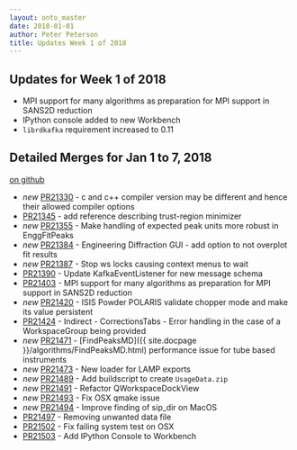 ```yaml
---
layout: onto_master
date: 2018-01-01
author: Peter Peterson
title: Updates Week 1 of 2018
---
```

Updates for Week 1 of 2018
--------------------------
* MPI support for many algorithms as preparation for MPI support in SANS2D reduction
* IPython console added to new Workbench
* `librdkafka` requirement increased to 0.11

Detailed Merges for Jan 1 to 7, 2018
------------------------------------
[on github](https://github.com/mantidproject/mantid/pulls?q=is%3Apr+merged%3A2018-01-02..2018-01-07)

* *new* [PR21330](https://github.com/mantidproject/mantid/pull/21330) - c and c++ compiler version may be different and hence their allowed compiler options
* [PR21345](https://github.com/mantidproject/mantid/pull/21345) - add reference describing trust-region minimizer
* *new* [PR21355](https://github.com/mantidproject/mantid/pull/21355) - Make handling of expected peak units more robust in EnggFitPeaks
* *new* [PR21384](https://github.com/mantidproject/mantid/pull/21384) - Engineering Diffraction GUI - add option to not overplot fit results
* *new* [PR21387](https://github.com/mantidproject/mantid/pull/21387) - Stop ws locks causing context menus to wait
* [PR21390](https://github.com/mantidproject/mantid/pull/21390) - Update KafkaEventListener for new message schema
* [PR21403](https://github.com/mantidproject/mantid/pull/21403) - MPI support for many algorithms as preparation for MPI support in SANS2D reduction
* *new* [PR21420](https://github.com/mantidproject/mantid/pull/21420) - ISIS Powder POLARIS validate chopper mode and make its value persistent
* [PR21424](https://github.com/mantidproject/mantid/pull/21424) - Indirect - CorrectionsTabs - Error handling in the case of a WorkspaceGroup being provided
* *new* [PR21471](https://github.com/mantidproject/mantid/pull/21471) - [FindPeaksMD]({{ site.docpage }}/algorithms/FindPeaksMD.html) performance issue for tube based instruments
* *new* [PR21473](https://github.com/mantidproject/mantid/pull/21473) - New loader for LAMP exports
* *new* [PR21489](https://github.com/mantidproject/mantid/pull/21489) - Add buildscript to create `UsageData.zip`
* *new* [PR21491](https://github.com/mantidproject/mantid/pull/21491) - Refactor QWorkspaceDockView
* *new* [PR21493](https://github.com/mantidproject/mantid/pull/21493) - Fix OSX qmake issue
* *new* [PR21494](https://github.com/mantidproject/mantid/pull/21494) - Improve finding of sip_dir on MacOS
* [PR21497](https://github.com/mantidproject/mantid/pull/21497) - Removing unwanted data file
* [PR21502](https://github.com/mantidproject/mantid/pull/21502) - Fix failing system test on OSX
* [PR21503](https://github.com/mantidproject/mantid/pull/21503) - Add IPython Console to Workbench
